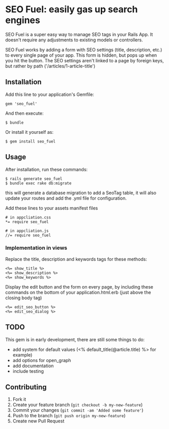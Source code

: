 # SEO Fuel: easily gas up search engines
SEO Fuel is a super easy way to manage SEO tags in your Rails App. It doesn't require any adjustments to existing models or controllers. 

SEO Fuel works by adding a form with SEO settings (title, description, etc.) to every single page of your app. This form is hidden, but pops up when you hit the button. The SEO settings aren't linked to a page by foreign keys, but rather by path ('/articles/1-article-title')

## Installation

Add this line to your application's Gemfile:

    gem 'seo_fuel'

And then execute:

    $ bundle

Or install it yourself as:

    $ gem install seo_fuel

## Usage
After installation, run these commands:

    $ rails generate seo_fuel
    $ bundle exec rake db:migrate

this will generate a database migration to add a SeoTag table, it will also update your routes and add the .yml file for configuration.

Add these lines to your assets manifest files

    # in appcliation.css
    *= require seo_fuel
  
    # in appcliation.js
    //= require seo_fuel
    
### Implementation in views
Replace the title, description and keywords tags for these methods:

    <%= show_title %>
    <%= show_description %>
    <%= show_keywords %>
    
Display the edit button and the form on every page, by including these commands on the bottom of your application.html.erb (just above the closing body tag)

    <%= edit_seo_button %>
    <%= edit_seo_dialog %>
    

## TODO
This gem is in early development, there are still some things to do:
- add system for default values (<% default_title(@article.title) %> for example)
- add options for open_graph
- add documentation
- include testing


## Contributing

1. Fork it
2. Create your feature branch (`git checkout -b my-new-feature`)
3. Commit your changes (`git commit -am 'Added some feature'`)
4. Push to the branch (`git push origin my-new-feature`)
5. Create new Pull Request
